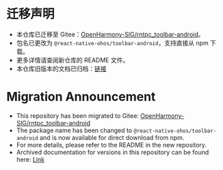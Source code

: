 #  迁移声明
- 本仓库已迁移至 Gitee：[OpenHarmony-SIG/rntpc_toolbar-android](https://gitee.com/openharmony-sig/rntpc_toolbar-android)。
- 包名已更改为 `@react-native-ohos/toolbar-android`，支持直接从 npm 下载。
- 更多详情请查阅新仓库的 README 文件。
- 本仓库旧版本的文档已归档：[链接](/doc/zh-cn.md)


# Migration Announcement
- This repository has been migrated to Gitee: [OpenHarmony-SIG/rntpc_toolbar-android](https://gitee.com/openharmony-sig/rntpc_toolbar-android)
- The package name has been changed to `@react-native-ohos/toolbar-android` and is now available for direct download from npm.
- For more details, please refer to the README in the new repository.
- Archived documentation for versions in this repository can be found here: [Link](/doc/en.md)